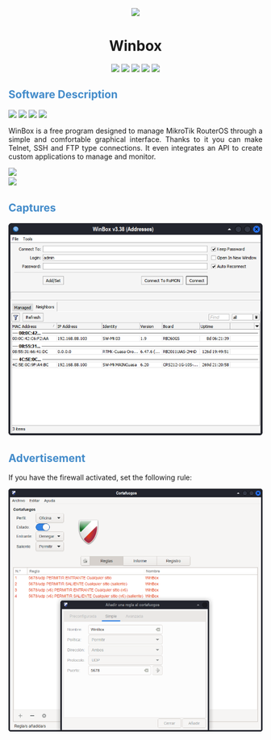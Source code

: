 <P align="center">
  <IMG src="ressources/images/WinBox.png" style="width:10%;">
</P>
<H1 align="center">Winbox</H1>
<P align="center">
  <IMG src="https://img.shields.io/badge/PlayOnLinux%20Version:%20-4.3.4%20-yellow">
  <IMG src="https://img.shields.io/badge/Wine%20Version:%20-9.0%20-red?logo=Windows">
  <IMG src="https://img.shields.io/badge/Wine%20OS:%20-Windows%2010%20-0078D4?logo=Windows">
  <IMG src="https://img.shields.io/badge/Arquitecture:%20-x86%20-black">
  <IMG src="https://img.shields.io/badge/OS%20Test:%20-Linux%20Mint%2021.3%20x64%20-green?logo=Linux&logoColor=white">
</P>
<H2 style="color:#428BCA;">Software Description</H2>
<P>
  <IMG src="https://img.shields.io/badge/Software%20Version:%20-3.40%20-green">
  <IMG src="https://img.shields.io/badge/Licence:%20-Free%20%E2%80%A2%20Proprietary-green">
  <IMG src="https://img.shields.io/badge/Category:%20-Network%20-blue">
  <IMG src="https://img.shields.io/badge/Company:%20-%20Mikrotik%20-blue">
</P>
<P align="justify">
  <A>WinBox is a free program designed to
manage MikroTik RouterOS through a simple and comfortable graphical interface. Thanks to it you can make Telnet, SSH and FTP type connections. It even integrates an API to create custom applications to manage and monitor.</A>
</P>
<A href="https://mikrotik.com">
    <IMG src="https://img.shields.io/badge/OFICIAL%20WEB%20SITE-0099cc?style=for-the-badge">
</A><BR>
<A href="https://mikrotik.com/download">
    <IMG src="https://img.shields.io/badge/Link%20to%20download%20the%20software-ffdd00?style=for-the-badge">
</A>
<H2 style="color:#428BCA;">Captures</H2>
<IMG src="ressources/captures/winbox-001.png">
<H2 style="color:#428BCA;">Advertisement</H2>
<P align="justify">
  <A>If you have the firewall activated, set the following rule:</A>
</P>
<IMG src="ressources/captures/winbox-002.png">
